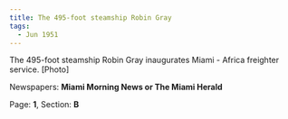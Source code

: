 ```yaml
---  
title: The 495-foot steamship Robin Gray  
tags:  
  - Jun 1951  
---  
```

  
The 495-foot steamship Robin Gray inaugurates Miami - Africa freighter service. [Photo]  
  
Newspapers: **Miami Morning News or The Miami Herald**  
  
Page: **1**, Section: **B** 
